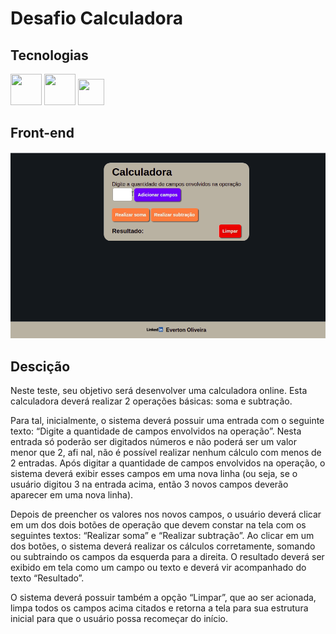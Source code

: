 # Desafio Calculadora

## Tecnologias
<span>
<img src="https://cdn.icon-icons.com/icons2/2415/PNG/512/html_original_wordmark_logo_icon_146478.png" width="50" height="50">
<img src="https://cdn.icon-icons.com/icons2/2415/PNG/512/css_original_wordmark_logo_icon_146576.png" width="50" height="50">
<img src="https://cdn.icon-icons.com/icons2/2108/PNG/512/javascript_icon_130900.png" width="42" height="42">
</span>

## Front-end
<img src="https://github.com/tonoliveira96/desafio-calculadora/blob/master/assets/Peek-calculadora.gif?raw=true" />

## Descição

Neste teste, seu objetivo será desenvolver uma calculadora online.
Esta calculadora deverá realizar 2 operações básicas: soma e subtração.

Para tal, inicialmente, o sistema deverá possuir uma entrada com o seguinte texto: “Digite a quantidade de campos envolvidos na operação”.
Nesta entrada só poderão ser digitados números e não poderá ser um valor menor que 2, afi nal, não é possível realizar nenhum cálculo com menos de 2 entradas.
Após digitar a quantidade de campos envolvidos na operação, o sistema deverá exibir esses campos em uma nova linha (ou seja, se o usuário digitou 3 na entrada acima, então 3 novos campos deverão aparecer em
uma nova linha).

Depois de preencher os valores nos novos campos, o usuário deverá clicar em um dos dois botões de operação que devem constar na tela com os seguintes textos: “Realizar soma” e “Realizar subtração”. Ao clicar em um dos botões, o sistema deverá realizar os cálculos corretamente, somando
ou subtraindo os campos da esquerda para a direita. O resultado deverá ser exibido em tela como um campo ou texto e deverá vir acompanhado do texto “Resultado”.

O sistema deverá possuir também a opção “Limpar”, que ao ser acionada, limpa todos os campos acima citados e retorna a tela para sua estrutura inicial para que o usuário possa recomeçar do início.